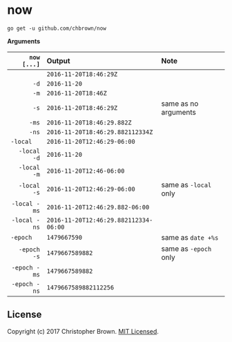 # now

    go get -u github.com/chbrown/now

**Arguments**

| `now [...]`  | Output | Note |
|-------------:|:-------|:-----|
|              | `2016-11-20T18:46:29Z` |
|         `-d` | `2016-11-20` |
|         `-m` | `2016-11-20T18:46Z` |
|         `-s` | `2016-11-20T18:46:29Z` | same as no arguments
|        `-ms` | `2016-11-20T18:46:29.882Z` |
|        `-ns` | `2016-11-20T18:46:29.882112334Z` |
| `-local    ` | `2016-11-20T12:46:29-06:00` |
| `-local  -d` | `2016-11-20` |
| `-local  -m` | `2016-11-20T12:46-06:00` |
| `-local  -s` | `2016-11-20T12:46:29-06:00` | same as `-local` only
| `-local -ms` | `2016-11-20T12:46:29.882-06:00` |
| `-local -ns` | `2016-11-20T12:46:29.882112334-06:00` |
| `-epoch    ` | `1479667590` | same as `date +%s`
| `-epoch  -s` | `1479667589882` | same as `-epoch` only
| `-epoch -ms` | `1479667589882` |
| `-epoch -ns` | `1479667589882112256` |

## License

Copyright (c) 2017 Christopher Brown. [MIT Licensed](https://chbrown.github.io/licenses/MIT/#2017).
